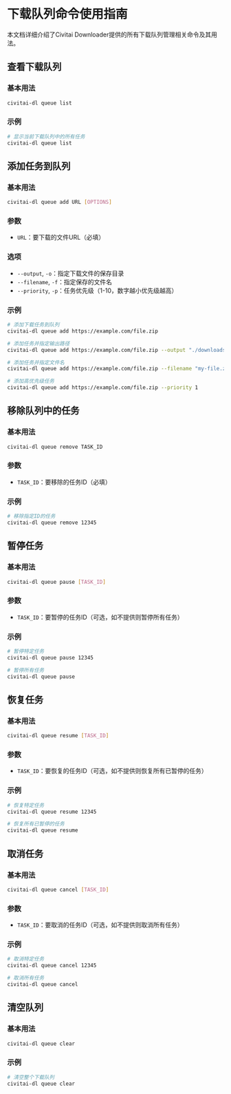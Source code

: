 # 下载队列命令使用指南

本文档详细介绍了Civitai Downloader提供的所有下载队列管理相关命令及其用法。

## 查看下载队列

### 基本用法
```bash
civitai-dl queue list
```

### 示例
```bash
# 显示当前下载队列中的所有任务
civitai-dl queue list
```

## 添加任务到队列

### 基本用法
```bash
civitai-dl queue add URL [OPTIONS]
```

### 参数
- `URL`：要下载的文件URL（必填）

### 选项
- `--output`, `-o`：指定下载文件的保存目录
- `--filename`, `-f`：指定保存的文件名
- `--priority`, `-p`：任务优先级（1-10，数字越小优先级越高）

### 示例
```bash
# 添加下载任务到队列
civitai-dl queue add https://example.com/file.zip

# 添加任务并指定输出路径
civitai-dl queue add https://example.com/file.zip --output "./downloads"

# 添加任务并指定文件名
civitai-dl queue add https://example.com/file.zip --filename "my-file.zip"

# 添加高优先级任务
civitai-dl queue add https://example.com/file.zip --priority 1
```

## 移除队列中的任务

### 基本用法
```bash
civitai-dl queue remove TASK_ID
```

### 参数
- `TASK_ID`：要移除的任务ID（必填）

### 示例
```bash
# 移除指定ID的任务
civitai-dl queue remove 12345
```

## 暂停任务

### 基本用法
```bash
civitai-dl queue pause [TASK_ID]
```

### 参数
- `TASK_ID`：要暂停的任务ID（可选，如不提供则暂停所有任务）

### 示例
```bash
# 暂停特定任务
civitai-dl queue pause 12345

# 暂停所有任务
civitai-dl queue pause
```

## 恢复任务

### 基本用法
```bash
civitai-dl queue resume [TASK_ID]
```

### 参数
- `TASK_ID`：要恢复的任务ID（可选，如不提供则恢复所有已暂停的任务）

### 示例
```bash
# 恢复特定任务
civitai-dl queue resume 12345

# 恢复所有已暂停的任务
civitai-dl queue resume
```

## 取消任务

### 基本用法
```bash
civitai-dl queue cancel [TASK_ID]
```

### 参数
- `TASK_ID`：要取消的任务ID（可选，如不提供则取消所有任务）

### 示例
```bash
# 取消特定任务
civitai-dl queue cancel 12345

# 取消所有任务
civitai-dl queue cancel
```

## 清空队列

### 基本用法
```bash
civitai-dl queue clear
```

### 示例
```bash
# 清空整个下载队列
civitai-dl queue clear
```
